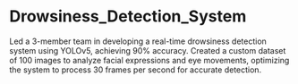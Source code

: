 # Drowsiness_Detection_System
 Led a 3-member team in developing a real-time drowsiness detection system using YOLOv5, achieving 90% accuracy. Created a custom dataset of 100 images to analyze facial expressions and eye movements, optimizing the system to process 30 frames per second for accurate detection.
